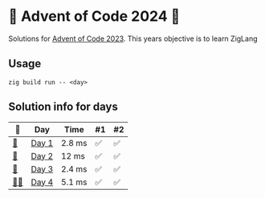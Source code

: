 # 🎄 Advent of Code 2024 🎄
Solutions for [Advent of Code 2023](https://adventofcode.com/2024). This years objective is to learn ZigLang
## Usage
```zig build run -- <day>```
## Solution info for days
| 🎄 | Day | Time | #1 | #2 |
| --- | --- | --- | --- | --- |
| [👼](https://adventofcode.com/2024/day/1) | [Day 1](./src/aoc1/aoc1.zig) | 2.8 ms | ✅ | ✅ |
| [🎅](https://adventofcode.com/2024/day/2) | [Day 2](./src/aoc2/aoc2.zig) | 12 ms | ✅ | ✅ |
| [🤶](https://adventofcode.com/2024/day/3) | [Day 3](./src/aoc3/aoc3.zig) | 2.4 ms | ✅ | ✅ |
| [🧑‍🎄](https://adventofcode.com/2024/day/4) | [Day 4](./src/aoc4/aoc4.zig) | 5.1 ms | ✅ | ✅ |